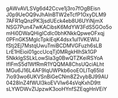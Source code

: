gAWvAVLSVg6d42Ccve1j3ro7fOgBEisn
J0p9UeOQ9vJhAlnBTW2eTcfP1OxyDLM9
7AFR1qQnzPK3jsdUEck4eb8U6UYiNjmX
NSG7Pun47wKACibsK6MdYW3FdS5GOo5o
mHi0DWaQHigICdlc0bhKNkkQpweOFxqj
0PFnGK5MgIcTpkiEqK4dsx1ul1VKEWlJ
fStj2Ej7MstqUwuTmiBCDMVGFuzh6sLB
LrE1HEioi01gccUcqTj0MRgkHlhSk1GP
5NkklgSSLkLowSla3g0BwQTZKeiRSYoA
IfIFmS5d1WfRmR1YQQMA8ChsUQciALht
MGu6J16L4AF9lqUWPkb6ooEOLlTq65ld
7io93wo6UKVSnBiGeCNm8Z2vybBJ99AU
0428lnZ4fWUl3koEVVlw64sVqKxhD9tt
sLYWDWvZlJpzwK3ooHYnfSZEqgHnVEiY
